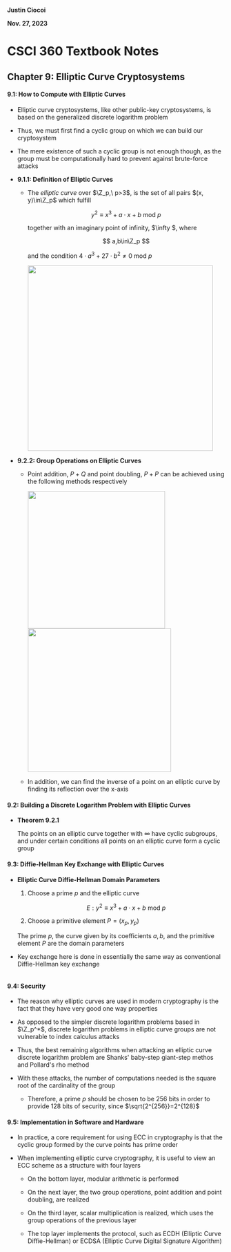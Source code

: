 **Justin Ciocoi**

**Nov. 27, 2023**

# CSCI 360 Textbook Notes

## Chapter 9: Elliptic Curve Cryptosystems

#### 9.1: How to Compute with Elliptic Curves

- Elliptic curve cryptosystems, like other public-key cryptosystems, is based on the generalized discrete logarithm problem

- Thus, we must first find a cyclic group on which we can build our cryptosystem

- The mere existence of such a cyclic group is not enough though, as the group must be computationally hard to prevent against brute-force attacks

- **9.1.1: Definition of Elliptic Curves**
  
  - The *elliptic curve* over $\Z_p,\ p>3$, is the set of all pairs $(x, y)\in\Z_p$ which fulfill
    
    $$
    y^2\equiv x^3+a\cdot x+b\ \text{mod}\ p
    $$
    
    together with an imaginary point of infinity, $\infty $, where 
    
    $$
    a,b\in\Z_p
    $$
    
    and the condition $4\cdot a^3+27\cdot b^2 \ne0\ \text{mod}\ p$ 
    
    <img title="" src="file:///C:/Users/Justin/Pictures/marktextImages/94ee22d03485c0aa791dc9b0351c7906752a3ea0.png" alt="" data-align="center" width="429">

- **9.2.2: Group Operations on Elliptic Curves**
  
  - Point addition, $P+Q$ and point doubling, $P+P$ can be achieved using the following methods respectively
    
    <img title="" src="file:///C:/Users/Justin/Pictures/marktextImages/3f88c8c714f3780715e1b99e5935042c30141ea2.png" alt="" data-align="center" width="318">
    
    <img title="" src="file:///C:/Users/Justin/Pictures/marktextImages/43f3360cddac414b3eb2b95939611c4968750060.png" alt="" data-align="center" width="332">
  
  - In addition, we can find the inverse of a point on an elliptic curve by finding its reflection over the x-axis

#### 9.2: Building a Discrete Logarithm Problem with Elliptic Curves

- **Theorem 9.2.1**
  
  The points on an elliptic curve together with $\infty$ have cyclic subgroups, and under certain conditions all points on an elliptic curve form a cyclic group

#### 9.3: Diffie-Hellman Key Exchange with Elliptic Curves

- **Elliptic Curve Diffie-Hellman Domain Parameters**
  
  1. Choose a prime $p$ and the elliptic curve
     
     $$
     E:y^2\equiv x^3+a\cdot x+b\ \text{mod}\ p
     $$
  
  2. Choose a primitive element $P=(x_p, y_p)$
  
  The prime $p$, the curve given by its coefficients $a, b$, and the primitive element $P$ are the domain parameters

- Key exchange here is done in essentially the same way as conventional Diffie-Hellman key exchange
  
  <img src="file:///C:/Users/Justin/Pictures/marktextImages/a537df64d4387cc46da98468f63e06bc4e5dc08e.png" title="" alt="" data-align="center">

#### **9.4: Security**

- The reason why elliptic curves are used in modern cryptography is the fact that they have very good one way properties

- As opposed to the simpler discrete logarithm problems based in $\Z_p^*$, discrete logarithm problems in elliptic curve groups are not vulnerable to index calculus attacks

- Thus, the best remaining algorithms when attacking an elliptic curve discrete logarithm problem are Shanks' baby-step giant-step methos and Pollard's rho method

- With these attacks, the number of computations needed is the square root of the cardinality of the group
  
  - Therefore, a prime $p$ should be chosen to be 256 bits in order to provide 128 bits of security, since $\sqrt{2^{256}}=2^{128}$

#### 9.5: Implementation in Software and Hardware

- In practice, a core requirement for using ECC in cryptography is that the cyclic group formed by the curve points has prime order

- When implementing elliptic curve cryptography, it is useful to view an ECC scheme as a structure with four layers
  
  - On the bottom layer, modular arithmetic is performed
  
  - On the next layer, the two group operations, point addition and point doubling, are realized
  
  - On the third layer, scalar multiplication is realized, which uses the group operations of the previous layer 
  
  - The top layer implements the protocol, such as ECDH (Elliptic Curve Diffie-Hellman) or ECDSA (Elliptic Curve Digital Signature Algorithm)
